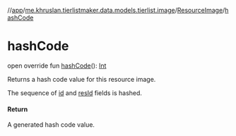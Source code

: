 //[app](../../../index.md)/[me.khruslan.tierlistmaker.data.models.tierlist.image](../index.md)/[ResourceImage](index.md)/[hashCode](hash-code.md)

# hashCode

open override fun [hashCode](hash-code.md)(): [Int](https://kotlinlang.org/api/latest/jvm/stdlib/kotlin/-int/index.html)

Returns a hash code value for this resource image.

The sequence of [id](../../../../app/me.khruslan.tierlistmaker.data.models.tierlist.image/-resource-image/id.md) and [resId](res-id.md) fields is hashed.

#### Return

A generated hash code value.
